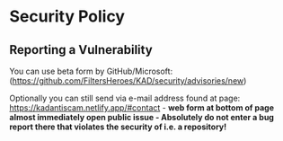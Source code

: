 # Security Policy

## Reporting a Vulnerability

You can use beta form by GitHub/Microsoft: (https://github.com/FiltersHeroes/KAD/security/advisories/new)
            
Optionally you can still send via e-mail address found at page: https://kadantiscam.netlify.app/#contact - **web form at bottom of page almost immediately open public issue - Absolutely do not enter a bug report there that violates the security of i.e. a repository!**
